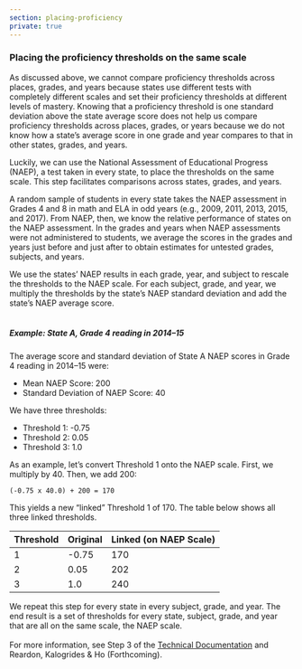 ```yaml
---
section: placing-proficiency
private: true
---
```

<h3>Placing the proficiency thresholds on the same scale</h3>

As discussed above, we cannot compare proficiency thresholds across places, grades, and years because states use different tests with completely different scales and set their proficiency thresholds at different levels of mastery. Knowing that a proficiency threshold is one standard deviation above the state average score does not help us compare proficiency thresholds across places, grades, or years because we do not know how a state’s average score in one grade and year compares to that in other states, grades, and years.

Luckily, we can use the National Assessment of Educational Progress (NAEP), a test taken in every state, to place the thresholds on the same scale. This step facilitates comparisons across states, grades, and years.

A random sample of students in every state takes the NAEP assessment in Grades 4 and 8 in math and ELA in odd years (e.g., 2009, 2011, 2013, 2015, and 2017). From NAEP, then, we know the relative performance of states on the NAEP assessment. In the grades and years when NAEP assessments were not administered to students, we average the scores in the grades and years just before and just after to obtain estimates for untested grades, subjects, and years. 

We use the states’ NAEP results in each grade, year, and subject to rescale the thresholds to the NAEP scale. For each subject, grade, and year, we multiply the thresholds by the state’s NAEP standard deviation and add the state’s NAEP average score.
<br><br>
<h5>Example: State A, Grade 4 reading in 2014–15</h5>

The average score and standard deviation of State A NAEP scores in Grade 4 reading in 2014–15 were:

- Mean NAEP Score: 200
- Standard Deviation of NAEP Score: 40

We have three thresholds:

- Threshold 1: -0.75
- Threshold 2: 0.05
- Threshold 3:  1.0

As an example, let’s convert Threshold 1 onto the NAEP scale. First, we multiply by 40. Then, we add 200:

<pre><code>(-0.75 x 40.0) + 200 = 170</code></pre>

This yields a new “linked” Threshold 1 of 170. The table below shows all three linked thresholds.

<table class="seda-table table table-responsive">
<thead>
<tr>
<th style="border-left-width: 2px;">Threshold</th>
<th style="border-left-width: 2px;">Original</th>
<th style="border-left-width: 2px;">Linked (on NAEP Scale)</th>
</tr>
</thead>

<tbody>
<tr>
<td style="border-left-width: 2px;">1</td>
<td>-0.75</td>
<td>170</td>
</tr>

<tr>
<td style="border-left-width: 2px;">2</td>
<td>0.05</td>
<td>202</td>
</tr>

<tr>
<td style="border-left-width: 2px;">3</td>
<td>1.0</td>
<td>240</td>
</tr>
</tbody>
</table>

We repeat this step for every state in every subject, grade, and year. The end result is a set of thresholds for every state, subject, grade, and year that are all on the same scale, the NAEP scale. 
<br><br>
For more information, see Step 3 of the <a href="/papers/SEDA_documentation_v30_DRAFT09212019.pdf" target="_blank">Technical Documentation</a> and Reardon, Kalogrides & Ho (Forthcoming)</span>.
